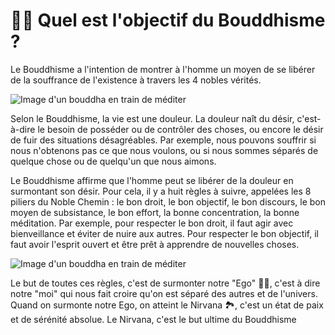 # 🧘‍♂️ Quel est l'objectif du Bouddhisme ?

Le Bouddhisme a l'intention de montrer à l'homme un moyen de se libérer de la souffrance de l'existence à travers les 4 nobles vérités.

![Image d'un bouddha en train de méditer](https://upload.wikimedia.org/wikipedia/commons/thumb/8/8d/Buddha_meditating.jpg/385px-Buddha_meditating.jpg)

Selon le Bouddhisme, la vie est une douleur. La douleur naît du désir, c'est-à-dire le besoin de posséder ou de contrôler des choses, ou encore le désir de fuir des situations désagréables. Par exemple, nous pouvons souffrir si nous n'obtenons pas ce que nous voulons, ou si nous sommes séparés de quelque chose ou de quelqu'un que nous aimons.

Le Bouddhisme affirme que l'homme peut se libérer de la douleur en surmontant son désir. Pour cela, il y a huit règles à suivre, appelées les 8 piliers du Noble Chemin : le bon droit, le bon objectif, le bon discours, le bon moyen de subsistance, le bon effort, la bonne concentration, la bonne méditation. Par exemple, pour respecter le bon droit, il faut agir avec bienveillance et éviter de nuire aux autres. Pour respecter le bon objectif, il faut avoir l'esprit ouvert et être prêt à apprendre de nouvelles choses.

![Image d'un bouddha en train de méditer](https://i.imgur.com/tXNlid6.gif)

Le but de toutes ces règles, c'est de surmonter notre "Ego" 🙍‍♂️, c'est à dire notre "moi" qui nous fait croire qu'on est séparé des autres et de l'univers. Quand on surmonte notre Ego, on atteint le Nirvana 🏞️, c'est un état de paix et de sérénité absolue. Le Nirvana, c'est le but ultime du Bouddhisme
